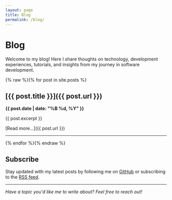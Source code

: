 ```yaml
---
layout: page
title: Blog
permalink: /blog/
---
```


# Blog

Welcome to my blog! Here I share thoughts on technology, development experiences, tutorials, and insights from my journey in software development.

{% raw %}{% for post in site.posts %}
## [{{ post.title }}]({{ post.url }})

**{{ post.date | date: "%B %d, %Y" }}**

{{ post.excerpt }}

[Read more...]({{ post.url }})

---
{% endfor %}{% endraw %}

## Subscribe

Stay updated with my latest posts by following me on [GitHub](https://github.com/calenirwin) or subscribing to the [RSS feed](/feed.xml).

---

*Have a topic you'd like me to write about? Feel free to reach out!*

